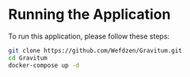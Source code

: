 # Running the Application

To run this application, please follow these steps:

```bash
git clone https://github.com/Wefdzen/Gravitum.git
cd Gravitum
docker-compose up -d

```
